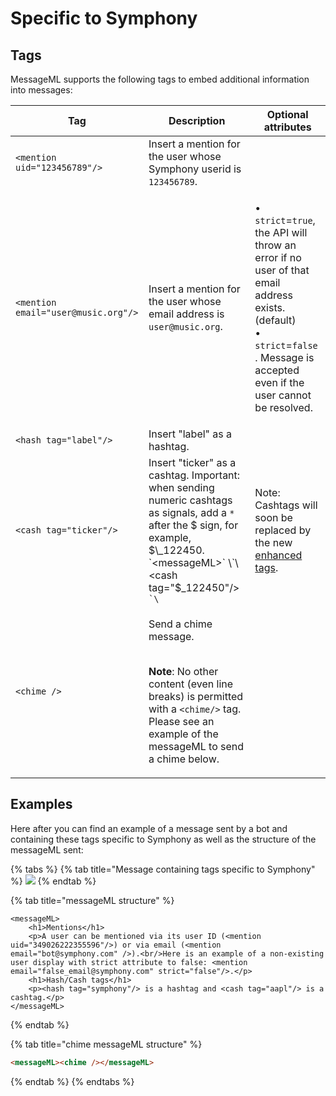 # Specific to Symphony

## Tags

MessageML supports the following tags to embed additional information into messages:

| Tag                                 | Description                                                                                                                                                                                                         | Optional attributes                                                                                                                                                                                                                    |
| ----------------------------------- | ------------------------------------------------------------------------------------------------------------------------------------------------------------------------------------------------------------------- | -------------------------------------------------------------------------------------------------------------------------------------------------------------------------------------------------------------------------------------- |
| `<mention uid="123456789"/>`        | Insert a mention for the user whose Symphony userid is `123456789`.                                                                                                                                                 |                                                                                                                                                                                                                                        |
| `<mention email="user@music.org"/>` | Insert a mention for the user whose email address is `user@music.org`.                                                                                                                                              | <p>• <code>strict</code>=<code>true</code>, the API will throw an error if no user of that email address exists. (default) <br>• <code>strict</code>=<code>false</code> . Message is accepted even if the user cannot be resolved.</p> |
| `<hash tag="label"/>`               | Insert "label" as a hashtag.                                                                                                                                                                                        |                                                                                                                                                                                                                                        |
| `<cash tag="ticker"/>`              | Insert "ticker" as a cashtag. Important: when sending numeric cashtags as signals, add a `*` after the $ sign, for example, $\_122450.  `<messageML>` \`\<cash tag="$\_122450"/> `` `\ ``                           | Note: Cashtags will soon be replaced by the new [enhanced tags](enhanced-tags-notice.md).                                                                                                                                              |
| `<chime />`                         | <p>Send a chime message.</p><p><br><strong>Note</strong>: No other content (even line breaks) is permitted with a <code>&#x3C;chime/></code> tag. Please see an example of the messageML to send a chime below.</p> |                                                                                                                                                                                                                                        |

## Examples

Here after you can find an example of a message sent by a bot and containing these tags specific to Symphony as well as the structure of the messageML sent:

{% tabs %}
{% tab title="Message containing tags specific to Symphony" %}
![](../../../../.gitbook/assets/mml\_symphony\_specific.png)
{% endtab %}

{% tab title="messageML structure" %}
```markup
<messageML>
    <h1>Mentions</h1>
    <p>A user can be mentioned via its user ID (<mention uid="349026222355596"/>) or via email (<mention email="bot@symphony.com" />).<br/>Here is an example of a non-existing user display with strict attribute to false: <mention email="false_email@symphony.com" strict="false"/>.</p>
    <h1>Hash/Cash tags</h1>
    <p><hash tag="symphony"/> is a hashtag and <cash tag="aapl"/> is a cashtag.</p>
</messageML>
```
{% endtab %}

{% tab title="chime messageML structure" %}
```html
<messageML><chime /></messageML>
```
{% endtab %}
{% endtabs %}
